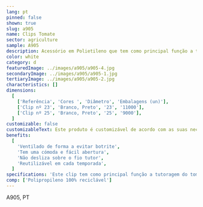 ```yaml
---
lang: pt
pinned: false
shown: true
slug: a905
name: Clips Tomate
sector: agriculture
sample: A905
description: Acessório em Polietileno que tem como principal função a tutoragem fruticola.
color: white
category: d
featuredImage: ../images/a905/a905-4.jpg
secondaryImage: ../images/a905/a905-1.jpg
tertiaryImage: ../images/a905/a905-2.jpg
characteristics: []
dimensions:
  [
    ['Referência', 'Cores ', 'Diâmetro', 'Embalagens (un)'],
    ['Clip nº 23', 'Branco, Preto', '23', '11000'],
    ['Clip nº 25', 'Branco, Preto', '25', '9000'],
  ]
customizable: false
customizableText: Este produto é customizável de acordo com as suas necessidades. Contacte-nos para mais informações.
benefits:
  [
    'Ventilado de forma a evitar botrite',
    'Tem uma cómoda e fácil abertura',
    'Não desliza sobre o fio tutor',
    'Reutilizável em cada temporada',
  ]
specifications: 'Este clip tem como principal função a tutoragem do tomate, pepino, beringela, outros.'
comp: ['Polipropileno 100% reciclável']
---
```


A905, PT
